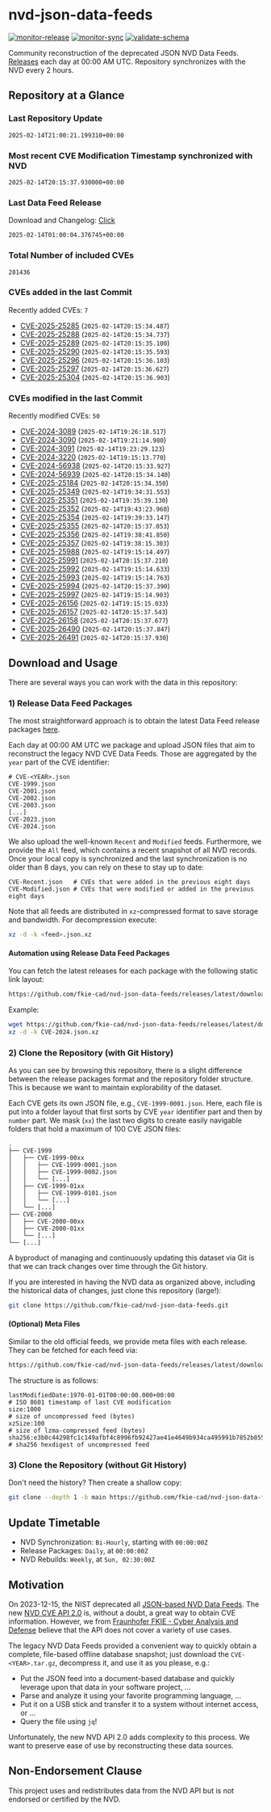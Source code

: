 # nvd-json-data-feeds

[![monitor-release](https://github.com/fkie-cad/nvd-json-data-feeds/actions/workflows/monitor_release.yml/badge.svg)](https://github.com/fkie-cad/nvd-json-data-feeds/actions/workflows/monitor_release.yml)
[![monitor-sync](https://github.com/fkie-cad/nvd-json-data-feeds/actions/workflows/monitor_sync.yml/badge.svg)](https://github.com/fkie-cad/nvd-json-data-feeds/actions/workflows/monitor_sync.yml)
[![validate-schema](https://github.com/fkie-cad/nvd-json-data-feeds/actions/workflows/validate_schema.yml/badge.svg)](https://github.com/fkie-cad/nvd-json-data-feeds/actions/workflows/validate_schema.yml)

Community reconstruction of the deprecated JSON NVD Data Feeds.
[Releases](https://github.com/fkie-cad/nvd-json-data-feeds/releases/latest) each day at 00:00 AM UTC.
Repository synchronizes with the NVD every 2 hours.

## Repository at a Glance

### Last Repository Update

```plain
2025-02-14T21:00:21.199310+00:00
```

### Most recent CVE Modification Timestamp synchronized with NVD

```plain
2025-02-14T20:15:37.930000+00:00
```

### Last Data Feed Release

Download and Changelog: [Click](https://github.com/fkie-cad/nvd-json-data-feeds/releases/latest)

```plain
2025-02-14T01:00:04.376745+00:00
```

### Total Number of included CVEs

```plain
281436
```

### CVEs added in the last Commit

Recently added CVEs: `7`

- [CVE-2025-25285](CVE-2025/CVE-2025-252xx/CVE-2025-25285.json) (`2025-02-14T20:15:34.487`)
- [CVE-2025-25288](CVE-2025/CVE-2025-252xx/CVE-2025-25288.json) (`2025-02-14T20:15:34.737`)
- [CVE-2025-25289](CVE-2025/CVE-2025-252xx/CVE-2025-25289.json) (`2025-02-14T20:15:35.100`)
- [CVE-2025-25290](CVE-2025/CVE-2025-252xx/CVE-2025-25290.json) (`2025-02-14T20:15:35.593`)
- [CVE-2025-25296](CVE-2025/CVE-2025-252xx/CVE-2025-25296.json) (`2025-02-14T20:15:36.103`)
- [CVE-2025-25297](CVE-2025/CVE-2025-252xx/CVE-2025-25297.json) (`2025-02-14T20:15:36.627`)
- [CVE-2025-25304](CVE-2025/CVE-2025-253xx/CVE-2025-25304.json) (`2025-02-14T20:15:36.903`)


### CVEs modified in the last Commit

Recently modified CVEs: `50`

- [CVE-2024-3089](CVE-2024/CVE-2024-30xx/CVE-2024-3089.json) (`2025-02-14T19:26:18.517`)
- [CVE-2024-3090](CVE-2024/CVE-2024-30xx/CVE-2024-3090.json) (`2025-02-14T19:21:14.980`)
- [CVE-2024-3091](CVE-2024/CVE-2024-30xx/CVE-2024-3091.json) (`2025-02-14T19:23:29.123`)
- [CVE-2024-3220](CVE-2024/CVE-2024-32xx/CVE-2024-3220.json) (`2025-02-14T19:15:13.770`)
- [CVE-2024-56938](CVE-2024/CVE-2024-569xx/CVE-2024-56938.json) (`2025-02-14T20:15:33.927`)
- [CVE-2024-56939](CVE-2024/CVE-2024-569xx/CVE-2024-56939.json) (`2025-02-14T20:15:34.140`)
- [CVE-2025-25184](CVE-2025/CVE-2025-251xx/CVE-2025-25184.json) (`2025-02-14T20:15:34.350`)
- [CVE-2025-25349](CVE-2025/CVE-2025-253xx/CVE-2025-25349.json) (`2025-02-14T19:34:31.553`)
- [CVE-2025-25351](CVE-2025/CVE-2025-253xx/CVE-2025-25351.json) (`2025-02-14T19:35:39.130`)
- [CVE-2025-25352](CVE-2025/CVE-2025-253xx/CVE-2025-25352.json) (`2025-02-14T19:43:23.960`)
- [CVE-2025-25354](CVE-2025/CVE-2025-253xx/CVE-2025-25354.json) (`2025-02-14T19:39:33.147`)
- [CVE-2025-25355](CVE-2025/CVE-2025-253xx/CVE-2025-25355.json) (`2025-02-14T20:15:37.053`)
- [CVE-2025-25356](CVE-2025/CVE-2025-253xx/CVE-2025-25356.json) (`2025-02-14T19:38:41.850`)
- [CVE-2025-25357](CVE-2025/CVE-2025-253xx/CVE-2025-25357.json) (`2025-02-14T19:38:15.303`)
- [CVE-2025-25988](CVE-2025/CVE-2025-259xx/CVE-2025-25988.json) (`2025-02-14T19:15:14.497`)
- [CVE-2025-25991](CVE-2025/CVE-2025-259xx/CVE-2025-25991.json) (`2025-02-14T20:15:37.210`)
- [CVE-2025-25992](CVE-2025/CVE-2025-259xx/CVE-2025-25992.json) (`2025-02-14T19:15:14.633`)
- [CVE-2025-25993](CVE-2025/CVE-2025-259xx/CVE-2025-25993.json) (`2025-02-14T19:15:14.763`)
- [CVE-2025-25994](CVE-2025/CVE-2025-259xx/CVE-2025-25994.json) (`2025-02-14T20:15:37.390`)
- [CVE-2025-25997](CVE-2025/CVE-2025-259xx/CVE-2025-25997.json) (`2025-02-14T19:15:14.903`)
- [CVE-2025-26156](CVE-2025/CVE-2025-261xx/CVE-2025-26156.json) (`2025-02-14T19:15:15.033`)
- [CVE-2025-26157](CVE-2025/CVE-2025-261xx/CVE-2025-26157.json) (`2025-02-14T20:15:37.543`)
- [CVE-2025-26158](CVE-2025/CVE-2025-261xx/CVE-2025-26158.json) (`2025-02-14T20:15:37.677`)
- [CVE-2025-26490](CVE-2025/CVE-2025-264xx/CVE-2025-26490.json) (`2025-02-14T20:15:37.847`)
- [CVE-2025-26491](CVE-2025/CVE-2025-264xx/CVE-2025-26491.json) (`2025-02-14T20:15:37.930`)


## Download and Usage

There are several ways you can work with the data in this repository:

### 1) Release Data Feed Packages

The most straightforward approach is to obtain the latest Data Feed release packages [here](https://github.com/fkie-cad/nvd-json-data-feeds/releases/latest).

Each day at 00:00 AM UTC we package and upload JSON files that aim to reconstruct the legacy NVD CVE Data Feeds.
Those are aggregated by the `year` part of the CVE identifier:

```
# CVE-<YEAR>.json
CVE-1999.json
CVE-2001.json
CVE-2002.json
CVE-2003.json
[...]
CVE-2023.json
CVE-2024.json
```

We also upload the well-known `Recent` and `Modified` feeds.
Furthermore, we provide the `All` feed, which contains a recent snapshot of all NVD records.
Once your local copy is synchronized and the last synchronization is no older than 8 days, you can rely on these to stay up to date:

```plain
CVE-Recent.json   # CVEs that were added in the previous eight days
CVE-Modified.json # CVEs that were modified or added in the previous eight days
```

Note that all feeds are distributed in `xz`-compressed format to save storage and bandwidth.
For decompression execute:

```sh
xz -d -k <feed>.json.xz
```

#### Automation using Release Data Feed Packages

You can fetch the latest releases for each package with the following static link layout:

```sh
https://github.com/fkie-cad/nvd-json-data-feeds/releases/latest/download/CVE-<YEAR>.json.xz
```

Example:

```sh
wget https://github.com/fkie-cad/nvd-json-data-feeds/releases/latest/download/CVE-2024.json.xz
xz -d -k CVE-2024.json.xz
```

### 2) Clone the Repository (with Git History)

As you can see by browsing this repository, there is a slight difference between the release packages format and the repository folder structure.
This is because we want to maintain explorability of the dataset.

Each CVE gets its own JSON file, e.g., `CVE-1999-0001.json`.
Here, each file is put into a folder layout that first sorts by CVE `year` identifier part and then by `number` part.
We mask (`xx`) the last two digits to create easily navigable folders that hold a maximum of 100 CVE JSON files:

```plain
.
├── CVE-1999
│   ├── CVE-1999-00xx
│   │   ├── CVE-1999-0001.json
│   │   ├── CVE-1999-0002.json
│   │   └── [...]
│   ├── CVE-1999-01xx
│   │   ├── CVE-1999-0101.json
│   │   └── [...]
│   └── [...]
├── CVE-2000
│   ├── CVE-2000-00xx
│   ├── CVE-2000-01xx
│   └── [...]
└── [...]
```

A byproduct of managing and continuously updating this dataset via Git is that we can track changes over time through the Git history.

If you are interested in having the NVD data as organized above, including the historical data of changes, just clone this repository (large!):

```sh
git clone https://github.com/fkie-cad/nvd-json-data-feeds.git
```

#### (Optional) Meta Files

Similar to the old official feeds, we provide meta files with each release. They can be fetched for each feed via:

```sh
https://github.com/fkie-cad/nvd-json-data-feeds/releases/latest/download/CVE-<YEAR>.meta
```

The structure is as follows:

```plain
lastModifiedDate:1970-01-01T00:00:00.000+00:00                          # ISO 8601 timestamp of last CVE modification
size:1000                                                               # size of uncompressed feed (bytes)
xzSize:100                                                              # size of lzma-compressed feed (bytes)
sha256:e3b0c44298fc1c149afbf4c8996fb92427ae41e4649b934ca495991b7852b855 # sha256 hexdigest of uncompressed feed
```

### 3) Clone the Repository (without Git History)

Don't need the history? Then create a shallow copy:

```sh
git clone --depth 1 -b main https://github.com/fkie-cad/nvd-json-data-feeds.git
```


## Update Timetable

* NVD Synchronization: `Bi-Hourly`, starting with `00:00:00Z`
* Release Packages: `Daily`, at `00:00:00Z`
* NVD Rebuilds: `Weekly`, at `Sun, 02:30:00Z`


## Motivation

On 2023-12-15, the NIST deprecated all [JSON-based NVD Data Feeds](https://nvd.nist.gov/vuln/data-feeds#divRetirementBanner-1).
The new [NVD CVE API 2.0](https://nvd.nist.gov/developers/vulnerabilities) is, without a doubt, a great way to obtain CVE information.
However, we from [Fraunhofer FKIE - Cyber Analysis and Defense](https://www.fkie.fraunhofer.de/en/departments/cad.html) believe that the API does not cover a variety of use cases.

The legacy NVD Data Feeds provided a convenient way to quickly obtain a complete, file-based offline database snapshot; just download the `CVE-<YEAR>.tar.gz`, decompress it, and use it as you please, e.g.:

- Put the JSON feed into a document-based database and quickly leverage upon that data in your software project, ...
- Parse and analyze it using your favorite programming language, ...
- Put it on a USB stick and transfer it to a system without internet access, or ...
- Query the file using `jq`!

Unfortunately, the new NVD API 2.0 adds complexity to this process.
We want to preserve ease of use by reconstructing these data sources.

## Non-Endorsement Clause

This project uses and redistributes data from the NVD API but is not endorsed or certified by the NVD.